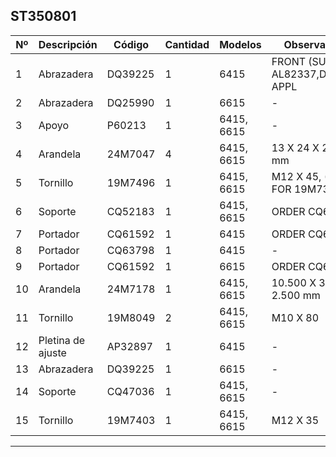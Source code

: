 ## ST350801

| Nº | Descripción | Código | Cantidad | Modelos | Observaciones |
|---|---|---|---|---|---|
| 1 | Abrazadera | DQ39225 | 1 | 6415 | FRONT (SUB FOR AL82337,DQ39225) APPL |
| 2 | Abrazadera | DQ25990 | 1 | 6615 | - |
| 3 | Apoyo | P60213 | 1 | 6415, 6615 | - |
| 4 | Arandela | 24M7047 | 4 | 6415, 6615 | 13 X 24 X 2.500 mm |
| 5 | Tornillo | 19M7496 | 1 | 6415, 6615 | M12 X 45, (SUB FOR 19M7387) |
| 6 | Soporte | CQ52183 | 1 | 6415, 6615 | ORDER CQ63798 |
| 7 | Portador | CQ61592 | 1 | 6415 | ORDER CQ63798 |
| 8 | Portador | CQ63798 | 1 | 6415 | - |
| 9 | Portador | CQ61592 | 1 | 6615 | ORDER CQ63798 |
| 10 | Arandela | 24M7178 | 1 | 6415, 6615 | 10.500 X 30 X 2.500 mm |
| 11 | Tornillo | 19M8049 | 2 | 6415, 6615 | M10 X 80 |
| 12 | Pletina de ajuste | AP32897 | 1 | 6415 | - |
| 13 | Abrazadera | DQ39225 | 1 | 6615 | - |
| 14 | Soporte | CQ47036 | 1 | 6415, 6615 | - |
| 15 | Tornillo | 19M7403 | 1 | 6415, 6615 | M12 X 35 |

---

